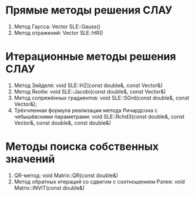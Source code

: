 # Прямые методы решения СЛАУ
1) Метод Гаусса: Vector SLE::Gauss()
2) Метод отражений: Vector SLE::HR()
# Итерационные методы решения СЛАУ
1) Метод Зейделя: void SLE::HZ(const double&, const Vector&)
2) Метод Якоби: void SLE::Jacobi(const double&, const Vector&)
3) Метод сопряжённых градиентов: void SLE::SGrd(const double&, const Vector&);
4) Трёхчленная формула реализации метода Ричардсона с чебышёвскими параметрами: void SLE::Rchd3(const double&, const Vector&, const double&, const double&)
# Методы поиска собственных значений
1) QR-метод: void Matrix::QR(const double&)
2) Метод обратных итераций со сдвигом с соотношением Рэлея: void Matrix::INVIT(const double&)
